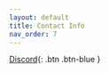 ```yaml
---
layout: default
title: Contact Info
nav_order: 7
---
```



[Discord](https://discord.gg/sXCnKfA4hs){: .btn .btn-blue }